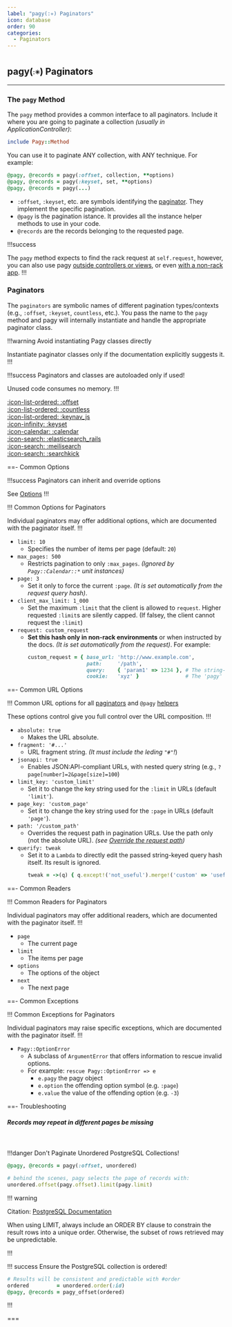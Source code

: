 ```yaml
---
label: "pagy(:✳) Paginators" 
icon: database
order: 90
categories:
  - Paginators
---
```


#

##  pagy(<span style="font-size: .65em; vertical-align: middle">:✳</span>) Paginators

---

### The `pagy` Method

The `pagy` method provides a common interface to all paginators. Include it where you are going to paginate a collection _(usually in ApplicationController)_:

```ruby
include Pagy::Method
```
You can use it to paginate ANY collection, with ANY technique. For example:

```ruby
@pagy, @records = pagy(:offset, collection, **options)
@pagy, @records = pagy(:keyset, set, **options)
@pagy, @records = pagy(...)
```

- `:offset`, `:keyset`, etc. are symbols identifying the [paginator](#paginators). They implement the specific pagination. 
- `@pagy` is the pagination istance. It provides all the instance helper methods to use in your code.
- `@records` are the records belonging to the requested page.

!!!success

The `pagy` method expects to find the rack request at `self.request`, however, you can also use pagy [outside controllers or views](../guides/how-to/#use-pagy-outside-controllers-or-views), or even [with a non-rack app](../guides/how-to/#use-pagy-with-non-rack-apps).
!!!

### Paginators

The `paginators` are symbolic names of different pagination types/contexts (e.g., `:offset`, `:keyset`, `countless`, etc.). You pass the name to the `pagy` method and pagy will internally instantiate and handle the appropriate paginator class.

!!!warning Avoid instantiating Pagy classes directly

Instantiate paginator classes only if the documentation explicitly suggests it.
!!!

!!!success Paginators and classes are autoloaded only if used!

Unused code consumes no memory.
!!!

[:icon-list-ordered: :offset](paginators/offset.md)<br/>
[:icon-list-ordered: :countless](paginators/countless.md)<br/>
[:icon-list-ordered: :keynav_js](paginators/keynav_js)<br/>
[:icon-infinity: :keyset](paginators/keyset.md)<br/>
[:icon-calendar: :calendar](paginators/calendar.md)<br/>
[:icon-search: :elasticsearch_rails](paginators/elasticsearch_rails.md)<br/>
[:icon-search: :meilisearch](paginators/meilisearch.md)<br/>
[:icon-search: :searchkick](paginators/searchkick.md)<br/>

==- Common Options

!!!success Paginators can inherit and override options

See [Options](options)
!!!

!!! Common Options for Paginators

Individual paginators may offer additional options, which are documented with the paginator itself.
!!!

- `limit: 10`
  - Specifies the number of items per page (default: `20`)
- `max_pages: 500`
  - Restricts pagination to only `:max_pages`. _(Ignored by `Pagy::Calendar::*` unit instances)_
- `page: 3`
  - Set it only to force the current `:page`. _(It is set automatically from the request query hash)_.
- `client_max_limit: 1_000`
  - Set the maximum `:limit` that the client is allowed to `request`. Higher requested `:limit`s are silently capped. (If falsey, the client cannot request the `:limit`)
- `request: custom_request`
  - **Set this hash only in non-rack environments** or when instructed by the docs. _(It is set automatically from the request)_. For example:
    ```ruby
    custom_request = { base_url: 'http://www.example.com',
                       path:     '/path',
                       query:    { 'param1' => 1234 }, # The string-keyed hash query from the request
                       cookie:   'xyz' }               # The 'pagy' cookie, only for keynav  
    ```

==- Common URL Options

!!! Common URL options for all [paginators](#paginators) and `@pagy` [helpers](helpers)

These options control give you full control over the URL composition.
!!!

- `absolute: true`
  - Makes the URL absolute.
- `fragment: '#...'`
  - URL fragment string. _(It must include the leding `"#"`!_)
- `jsonapi: true`
  - Enables JSON:API-compliant URLs, with nested query string (e.g., `?page[number]=2&page[size]=100`)
- `limit_key: 'custom_limit'`
  - Set it to change the key string used for the `:limit` in URLs (default `'limit'`).
- `page_key: 'custom_page'`
  - Set it to change the key string used for the `:page` in URLs (default `'page'`).
- `path: '/custom_path'`
  - Overrides the request path in pagination URLs. Use the path only (not the absolute URL). _(see [Override the request path](../guides/how-to#paginate-multiple-independent-collections))_
- `querify: tweak`
  - Set it to a `Lambda` to directly edit the passed string-keyed query hash itself. Its result is ignored.
    ```ruby
    tweak = ->(q) { q.except!('not_useful').merge!('custom' => 'useful') }
    ```

==- Common Readers

!!! Common Readers for Paginators

Individual paginators may offer additional readers, which are documented with the paginator itself.
!!!

- `page`
  - The current page
- `limit`
  - The items per page
- `options`
  - The options of the object
- `next`
  - The next page

==- Common Exceptions

!!! Common Exceptions for Paginators

Individual paginators may raise specific exceptions, which are documented with the paginator itself.
!!!

- `Pagy::OptionError`
  - A subclass of `ArgumentError` that offers information to rescue invalid options.
  - For example: `rescue Pagy::OptionError => e`
    - `e.pagy` the pagy object
    - `e.option` the offending option symbol (e.g. `:page`)
    - `e.value` the value of the offending option (e.g. `-3`)

==- Troubleshooting

##### Records may repeat in different pages be missing

<br/>

!!!danger Don't Paginate Unordered PostgreSQL Collections!

```rb
@pagy, @records = pagy(:offset, unordered)

# behind the scenes, pagy selects the page of records with: 
unordered.offset(pagy.offset).limit(pagy.limit)
```

!!! warning

Citation: [PostgreSQL Documentation](https://www.postgresql.org/docs/16/queries-limit.html#:~:text=When%20using%20LIMIT,ORDER%20BY)

When using LIMIT, always include an ORDER BY clause to constrain the result rows into a unique order. Otherwise, the subset of rows retrieved may be unpredictable.

!!!

!!! success Ensure the PostgreSQL collection is ordered!

```rb
# Results will be consistent and predictable with #order
ordered         = unordered.order(:id)
@pagy, @records = pagy_offset(ordered)
```

!!!

===
